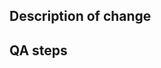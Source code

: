 <!--

## Deprecation Notice

The charm repository is being moved directly into the [juju/juju](https://github.com/juju/juju/tree/main/internal/charm) source tree.
Older versions of Juju can still use this repository for bug fixes or minor
changes, but any new changes should factor the in the requirement to move the
code to the new location.

-->

## Description of change

<!-- Why this change is needed and what it does. -->

## QA steps

<!-- Describe steps to verify that the change works. -->
